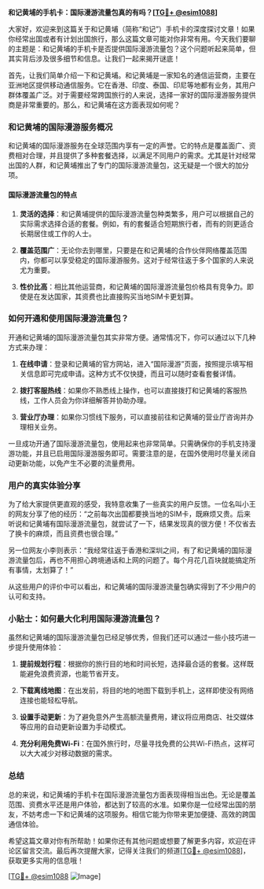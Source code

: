 **和记黄埔的手机卡：国际漫游流量包真的有吗？[[TG💪+ @esim1088](https://t.me/s/esim1088)]**

大家好，欢迎来到这篇关于和记黄埔（简称“和记”）手机卡的深度探讨文章！如果你经常出国或者有计划出国旅行，那么这篇文章可能对你非常有用。今天我们要聊的主题是：和记黄埔的手机卡是否提供国际漫游流量包？这个问题听起来简单，但其实背后涉及很多细节和信息。让我们一起来揭开谜底！

首先，让我们简单介绍一下和记黄埔。和记黄埔是一家知名的通信运营商，主要在亚洲地区提供移动通信服务。它在香港、印度、泰国、印尼等地都有业务，其用户群体覆盖广泛。对于需要经常跨国旅行的人来说，选择一家好的国际漫游服务提供商是非常重要的。那么，和记黄埔在这方面表现如何呢？

### 和记黄埔的国际漫游服务概况

和记黄埔的国际漫游服务在全球范围内享有一定的声誉。它的特点是覆盖面广、资费相对合理，并且提供了多种套餐选择，以满足不同用户的需求。尤其是针对经常出国的人群，和记黄埔推出了专门的国际漫游流量包，这无疑是一个很大的加分项。

#### 国际漫游流量包的特点

1. **灵活的选择**：和记黄埔提供的国际漫游流量包种类繁多，用户可以根据自己的实际需求选择合适的套餐。例如，有的套餐适合短期旅行者，而有的则更适合长期居住或工作的人士。
   
2. **覆盖范围广**：无论你去到哪里，只要是在和记黄埔的合作伙伴网络覆盖范围内，你都可以享受稳定的国际漫游服务。这对于经常往返于多个国家的人来说尤为重要。

3. **性价比高**：相比其他运营商，和记黄埔的国际漫游流量包价格具有竞争力。即使是在发达国家，其资费也比直接购买当地SIM卡更划算。

### 如何开通和使用国际漫游流量包？

开通和记黄埔的国际漫游流量包其实非常方便。通常情况下，你可以通过以下几种方式来办理：

1. **在线申请**：登录和记黄埔的官方网站，进入“国际漫游”页面，按照提示填写相关信息即可完成申请。这种方式不仅快捷，而且可以随时查看套餐详情。

2. **拨打客服热线**：如果你不熟悉线上操作，也可以直接拨打和记黄埔的客服热线，工作人员会为你详细解答并协助办理。

3. **营业厅办理**：如果你习惯线下服务，可以直接前往和记黄埔的营业厅咨询并办理相关业务。

一旦成功开通了国际漫游流量包，使用起来也非常简单。只需确保你的手机支持漫游功能，并且已启用国际漫游服务即可。需要注意的是，在国外使用时尽量关闭自动更新功能，以免产生不必要的流量费用。

### 用户的真实体验分享

为了给大家提供更直观的感受，我特意收集了一些真实的用户反馈。一位名叫小王的网友分享了他的经历：“之前每次出国都要换当地的SIM卡，既麻烦又贵。后来听说和记黄埔有国际漫游流量包，就尝试了一下，结果发现真的很方便！不仅省去了换卡的麻烦，而且资费也很合理。”

另一位网友小李则表示：“我经常往返于香港和深圳之间，有了和记黄埔的国际漫游流量包后，再也不用担心跨境通话和上网的问题了。每个月花几百块就能搞定所有事情，太划算了！”

从这些用户的评价中可以看出，和记黄埔的国际漫游流量包确实得到了不少用户的认可和支持。

### 小贴士：如何最大化利用国际漫游流量包？

虽然和记黄埔的国际漫游流量包已经足够优秀，但我们还可以通过一些小技巧进一步提升使用体验：

1. **提前规划行程**：根据你的旅行目的地和时间长短，选择最合适的套餐。这样既能避免浪费资源，也能节省开支。

2. **下载离线地图**：在出发前，将目的地的地图下载到手机上，这样即使没有网络连接也能轻松导航。

3. **设置手动更新**：为了避免意外产生高额流量费用，建议将应用商店、社交媒体等应用的自动更新设置为手动模式。

4. **充分利用免费Wi-Fi**：在国外旅行时，尽量寻找免费的公共Wi-Fi热点，这样可以大大减少对移动数据的需求。

### 总结

总的来说，和记黄埔的手机卡在国际漫游流量包方面表现得相当出色。无论是覆盖范围、资费水平还是用户体验，都达到了较高的水准。如果你是一位经常出国的朋友，不妨考虑一下和记黄埔的这项服务。相信它能为你带来更加便捷、高效的跨国通信体验。

希望这篇文章对你有所帮助！如果你还有其他问题或想要了解更多内容，欢迎在评论区留言交流。最后再次提醒大家，记得关注我们的频道[[TG💪+ @esim1088](https://t.me/s/esim1088)]，获取更多实用的信息哦！

[[TG💪+ @esim1088](https://t.me/s/esim1088) ![Image](https://i.postimg.cc/4NQfJmqS/Snipaste-2025-05-13-00-14-12.png)]